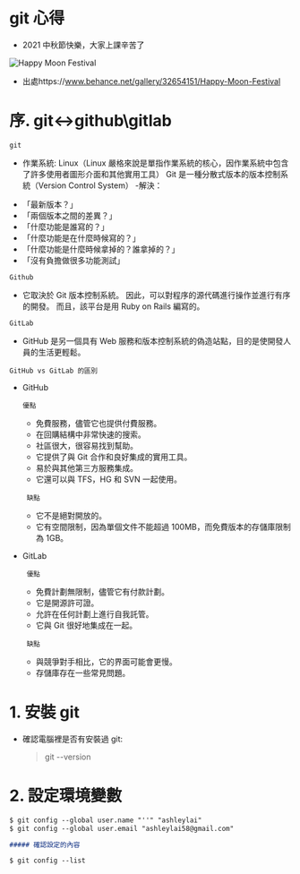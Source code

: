 # git 心得

- 2021 中秋節快樂，大家上課辛苦了

![Happy Moon Festival](https://mir-s3-cdn-cf.behance.net/project_modules/disp/fec74e32654151.568e2bc66a28a.gif "Optional title")

- 出處https://www.behance.net/gallery/32654151/Happy-Moon-Festival

# 序. git<->github\gitlab

`git`

- 作業系統: Linux（Linux 嚴格來說是單指作業系統的核心，因作業系統中包含了許多使用者圖形介面和其他實用工具）
  Git 是一種分散式版本的版本控制系統（Version Control System） -解決：

* 「最新版本？」
* 「兩個版本之間的差異？」
* 「什麼功能是誰寫的？」
* 「什麼功能是在什麼時候寫的？」
* 「什麼功能是什麼時候拿掉的？誰拿掉的？」
* 「沒有負擔做很多功能測試」

`Github`

- 它取決於 Git 版本控制系統。 因此，可以對程序的源代碼進行操作並進行有序的開發。 而且，該平台是用 Ruby on Rails 編寫的。

`GitLab`

- GitHub 是另一個具有 Web 服務和版本控制系統的偽造站點，目的是使開發人員的生活更輕鬆。

`GitHub vs GitLab 的區別`

- GitHub

  `優點`

  - 免費服務，儘管它也提供付費服務。
  - 在回購結構中非常快速的搜索。
  - 社區很大，很容易找到幫助。
  - 它提供了與 Git 合作和良好集成的實用工具。
  - 易於與其他第三方服務集成。
  - 它還可以與 TFS，HG 和 SVN 一起使用。

  ` 缺點`

  - 它不是絕對開放的。
  - 它有空間限制，因為單個文件不能超過 100MB，而免費版本的存儲庫限制為 1GB。

- GitLab

  ` 優點`

  - 免費計劃無限制，儘管它有付款計劃。
  - 它是開源許可證。
  - 允許在任何計劃上進行自我託管。
  - 它與 Git 很好地集成在一起。

  ` 缺點`

  - 與競爭對手相比，它的界面可能會更慢。
  - 存儲庫存在一些常見問題。

# 1. 安裝 git

- 確認電腦裡是否有安裝過 git:
  > git --version

# 2. 設定環境變數

```markdown
$ git config --global user.name "''" "ashleylai"
$ git config --global user.email "ashleylai58@gmail.com"

##### 確認設定的內容

$ git config --list
```
